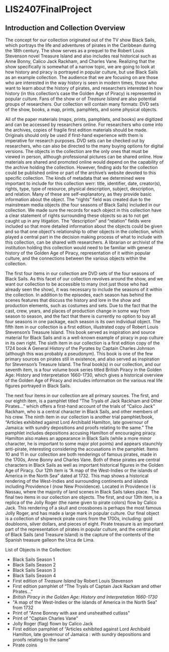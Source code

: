 # LIS2407FinalProject
## Introduction and Collection Overview

The concept for our collection originated out of the TV show Black Sails, which portrays the life and adventures of pirates in the Caribbean during the 18th century. The show serves as a prequel to the Robert Louis Stevenson novel Treasure Island and also includes real historical such as Anne Bonny, Calico Jack Rackham, and Charles Vane. Realizing that the show specifically is somewhat of a narrow topic, we are going to look at how history and piracy is portrayed in popular culture, but use Black Sails as an example collection. The audience that we are focusing on are those who are interested in the way history is seen in modern times, those who want to learn about the history of pirates, and researchers interested in how history (in this collection’s case the Golden Age of Piracy) is represented in popular culture. Fans of the show or of *Treasure Island* are also potential groups of researchers. Our collection will contain many formats: DVD sets of the show, books, a map, prints, pamphlets, and some physical objects. 

All of the paper materials (maps, prints, pamphlets, and books) are digitized and can be accessed by researchers online. For researchers who come into the archives, copies of fragile first edition materials should be made. Originals should only be used if first-hand experience with them is imperative for research purposes. DVD sets can be checked out by researchers, who can also be directed to the many buying options for digital versions. The objects in the collection are the only ones that must be viewed in person, although professional pictures can be shared online. How materials are shared and promoted online would depend on the capability of the archive holding the collection. However, finding aids for the collection could be published online or part of the archive’s website devoted to this specific collection. The  kinds of metadata that we determined were important to include for this collection werr: title, identifier, date, creator(s), rights, type, type of resource, physical description, subject, description, and relation. Many of these are self-explanatory, as they provide basic information about the object. The “rights” field was created due to the mainstream media objects (the four seasons of Black Sails) included in our collection. We made sure the records for each object in this collection have a clear statement of rights surrounding these objects so as to not get caught up in any litigation. The “description” and “relation” fields were included so that more detailed information about the objects could be given and so that one object's relationship to other objects in the collection, which played a central part in the decision making process of what to include with this collection, can be shared with researchers. A librarian or archivist of the institution holding this collection would need to be familiar with general history of the Golden Age of Piracy, representation of it within popular culture, and the connections between the various objects within the collection. 

The first four items in our collection are DVD sets of the four seasons of Black Sails. As this facet of our collection revolves around the show, and we want our collection to be accessible to many (not just those who had already seen the show), it was necessary to include the seasons of it within the collection. In addition to the episodes, each season has behind the scenes features that discuss the history and lore in the show and production elements, such as costumes and sets. Due to the fact that the cast, crew, years, and places of production change in some way from season to season, and the fact that there is currently no option to buy all four seasons in one package, each season is its own individual object. The fifth item in our collection is a first edition, illustrated copy of Robert Louis Stevenson’s Treasure Island. This book served as inspiration and source material for Black Sails and is a well-known example of piracy in pop culture in its own right. The sixth item in our collection is a first edition copy of the 1724 book A General History of the Pyrates by Captain Charles Johnson (although this was probably a pseudonym). This book is one of the few primary sources on pirates still in existence, and also served as inspiration for Stevenson’s Treasure Island. The final book(s) in our collection, and our seventh item, is a four volume book series titled British Piracy in the Golden Age: History and Interpretation 1660-1730, which gives a historical overview of the Golden Age of Piracy and includes information on the various real life figures portrayed in Black Sails. 

The next four items in our collection are all primary sources. The first, and our eighth item, is a pamphlet titled “The Tryals of Jack Rackham and Other Pirates…” which offers a first-hand account of the trials of “Calico Jack” Rackham, who is a central character in Black Sails, and other members of his crew. The ninth item in our collection is another trial pamphlet/book, “Articles exhibited against Lord Archibald Hamilton, late governour of Jamaica: with sundry depositions and proofs relating to the same.” The pamphlet includes depositions accusing Hamilton of encouraging piracy. Hamilton also makes an appearance in Black Sails (while a more minor character, he is important to some major plot points) and appears staunchly anti-pirate, interesting considering the accusations in the pamphlet. Items 10 and 11 in our collection are both renderings of famous pirates, made in the 1700s, Anne Bonny and Charles Vane. Both of these pirates are central characters in Black Sails as well as important historical figures in the Golden Age of Piracy. Our 12th item is “A map of the West-Indies or the islands of America in the North Sea” dated at 1732. This map shows a historical rendering of the West-Indies and surrounding continents and islands including Providence I (now New Providence). Located in Providence I is Nassau, where the majority of land scenes in Black Sails takes place.  The final two items in our collection are objects. The first, and our 13th item, is a replica of the Jolly Roger (the name given to pirate colors) flow by Calico Jack. This rendering of a skull and crossbones is perhaps the most famous Jolly Roger, and has made a large mark in popular culture. Our final object is a collection of shipwreck pirate coins from the 1700s, including: gold doubloons, silver dollars, and pieces of eight. Pirate treasure is an important part of the representation of pirates in popular culture, and the central plot of Black Sails (and Treasure Island) is the capture of the contents of the Spanish treasure galleon the Urca de Lima. 

List of Objects in the Collection:
* Black Sails Season 1
* Black Sails Season 2
* Black Sails Season 3
* Black Sails Season 4
* First edition of *Treasure Island* by Robert Louis Stevenson
* First edition pamphlet of “The Tryals of Captain Jack Rackam and other PIrates…” 
* *British Piracy in the Golden Age: History and Interpretation 1660-1730*
* "A map of the West-Indies or the islands of America in the North Sea" from 1732
* Print of "Anne Bonney with axe and unsheathed cutlass"
* Print of "Captain Charles Vane"
* Jolly Roger (flag) flown by Calico Jack
* First edition pamphlet of “Articles exhibited against Lord Archibald Hamilton, late governour of Jamaica : with sundry depositions and proofs relating to the same”
* Pirate coins
